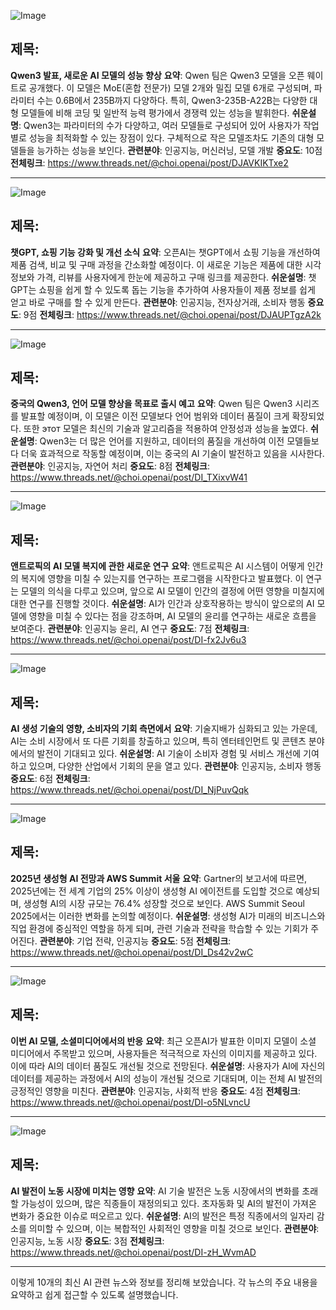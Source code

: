 ![Image](https://scontent-iad3-1.cdninstagram.com/v/t51.71878-15/491895471_17906603532112832_6919270310126459429_n.jpg?stp=dst-jpg_e35_tt6&_nc_cat=100&ccb=1-7&_nc_sid=18de74&_nc_ohc=h3QD_MWlHDAQ7kNvwG2R-VA&_nc_oc=Adml85CQ2xUR39E3etazK0Y6ywJO80G4dJfXDN6QKto8fcZujuQRi6EyDF4OVLAyLXE&_nc_zt=23&_nc_ht=scontent-iad3-1.cdninstagram.com&edm=ACx9VUEEAAAA&_nc_gid=7CfirhzHl0L6q30GipQMbA&oh=00_AfFQRX26-cCffcnwhptUQNvxfmln_MDfKfWkS36EMWOj_A&oe=6815C95A)

## 제목:
**Qwen3 발표, 새로운 AI 모델의 성능 향상**
**요약**: Qwen 팀은 Qwen3 모델을 오픈 웨이트로 공개했다. 이 모델은 MoE(혼합 전문가) 모델 2개와 밀집 모델 6개로 구성되며, 파라미터 수는 0.6B에서 235B까지 다양하다. 특히, Qwen3-235B-A22B는 다양한 대형 모델들에 비해 코딩 및 일반적 능력 평가에서 경쟁력 있는 성능을 발휘한다.
**쉬운설명**: Qwen3는 파라미터의 수가 다양하고, 여러 모델들로 구성되어 있어 사용자가 작업별로 성능을 최적화할 수 있는 장점이 있다. 구체적으로 작은 모델조차도 기존의 대형 모델들을 능가하는 성능을 보인다.
**관련분야**: 인공지능, 머신러닝, 모델 개발
**중요도**: 10점
**전체링크**:  https://www.threads.net/@choi.openai/post/DJAVKIKTxe2

---

![Image](https://scontent-iad3-1.cdninstagram.com/v/t51.71878-15/491946703_17906416191112832_6096316570887530728_n.jpg?stp=dst-jpg_e35_tt6&_nc_cat=104&ccb=1-7&_nc_sid=18de74&_nc_ohc=WCpDrysLioYQ7kNvwHVOo6O&_nc_oc=AdmO9ZMAzcZp2QVY5GK_6FgwlnAqw2fuR5uicUxZAcJ6tsouXI6iU072dsLn9cswuoo&_nc_zt=23&_nc_ht=scontent-iad3-1.cdninstagram.com&edm=ACx9VUEEAAAA&_nc_gid=7CfirhzHl0L6q30GipQMbA&oh=00_AfGU7LUOdnNzcdQLFo2jY4Iq6mxxKRfm_9uhhMxgqM3q0Q&oe=6815BCBF)

## 제목:
**챗GPT, 쇼핑 기능 강화 및 개선 소식**
**요약**: 오픈AI는 챗GPT에서 쇼핑 기능을 개선하여 제품 검색, 비교 및 구매 과정을 간소화할 예정이다. 이 새로운 기능은 제품에 대한 시각 정보와 가격, 리뷰를 사용자에게 한눈에 제공하고 구매 링크를 제공한다.
**쉬운설명**: 챗GPT는 쇼핑을 쉽게 할 수 있도록 돕는 기능을 추가하여 사용자들이 제품 정보를 쉽게 얻고 바로 구매를 할 수 있게 만든다.
**관련분야**: 인공지능, 전자상거래, 소비자 행동
**중요도**: 9점
**전체링크**: https://www.threads.net/@choi.openai/post/DJAUPTgzA2k

---

![Image](https://scontent-iad3-2.cdninstagram.com/v/t51.71878-15/491946703_17906416191112832_6096316570887530728_n.jpg?stp=dst-jpg_e35_tt6&_nc_cat=104&ccb=1-7&_nc_sid=18de74&_nc_ohc=WCpDrysLioYQ7kNvwHVOo6O&_nc_oc=AdmO9ZMAzcZp2QVY5GK_6FgwlnAqw2fuR5uicUxZAcJ6tsouXI6iU072dsLn9cswuoo&_nc_zt=23&_nc_ht=scontent-iad3-1.cdninstagram.com&edm=ACx9VUEEAAAA&_nc_gid=7CfirhzHl0L6q30GipQMbA&oh=00_AfGU7LUOdnNzcdQLFo2jY4Iq6mxxKRfm_9uhhMxgqM3q0Q&oe=6815BCBF)

## 제목:
**중국의 Qwen3, 언어 모델 향상을 목표로 출시 예고**
**요약**: Qwen 팀은 Qwen3 시리즈를 발표할 예정이며, 이 모델은 이전 모델보다 언어 범위와 데이터 품질이 크게 확장되었다. 또한 этот 모델은 최신의 기술과 알고리즘을 적용하여 안정성과 성능을 높였다.
**쉬운설명**: Qwen3는 더 많은 언어를 지원하고, 데이터의 품질을 개선하여 이전 모델들보다 더욱 효과적으로 작동할 예정이며, 이는 중국의 AI 기술이 발전하고 있음을 시사한다.
**관련분야**: 인공지능, 자연어 처리
**중요도**: 8점
**전체링크**: https://www.threads.net/@choi.openai/post/DI_TXixvW41

---

![Image](https://scontent-iad3-2.cdninstagram.com/v/t51.71878-15/491463714_1077745400851192_8172049675449955239_n.jpg?stp=dst-jpg_e35_tt6&_nc_cat=110&ccb=1-7&_nc_sid=18de74&_nc_ohc=gLhMq-DrJlwQ7kNvwH7ht-S&_nc_oc=AdmFTDX0QH4xOkuhNhbl4nrsGd-0Etr6EOPYuDxi8nvBi6ZHqrbGDJORT1iZD1ury1w&_nc_zt=23&_nc_ht=scontent-iad3-1.cdninstagram.com&edm=ACx9VUEEAAAA&_nc_gid=7CfirhzHl0L6q30GipQMbA&oh=00_AfHhX-nWxn71Ja4apFRiJauHPtKMZjd6719optDYUe6Nhw&oe=6815C840)

## 제목:
**앤트로픽의 AI 모델 복지에 관한 새로운 연구**
**요약**: 앤트로픽은 AI 시스템이 어떻게 인간의 복지에 영향을 미칠 수 있는지를 연구하는 프로그램을 시작한다고 발표했다. 이 연구는 모델의 의식을 다루고 있으며, 앞으로 AI 모델이 인간의 결정에 어떤 영향을 미칠지에 대한 연구를 진행할 것이다.
**쉬운설명**: AI가 인간과 상호작용하는 방식이 앞으로의 AI 모델에 영향을 미칠 수 있다는 점을 강조하며, AI 모델의 윤리를 연구하는 새로운 흐름을 보여준다.
**관련분야**: 인공지능 윤리, AI 연구
**중요도**: 7점
**전체링크**: https://www.threads.net/@choi.openai/post/DI-fx2Jv6u3

---

![Image](https://scontent-iad3-2.cdninstagram.com/v/t51.71878-15/491420915_1393816501652388_1160931998672090376_n.jpg?stp=dst-jpg_e35_tt6&_nc_cat=101&ccb=1-7&_nc_sid=18de74&_nc_ohc=hwRFGBvhqHwQ7kNvwFMlE8Z&_nc_oc=AdnQZcNgUGQpVod7I0zPzLfQwCsb95MT_Cu45wiYi_iBNi-QxwEyCAKi-UiomouQfig&_nc_zt=23&_nc_ht=scontent-iad3-1.cdninstagram.com&edm=ACx9VUEEAAAA&_nc_gid=7CfirhzHl0L6q30GipQMbA&oh=00_AfEIKY3l3ajgR9J5Tkel9pXfB1CW-6ERJ0FAjQlXqyyYUg&oe=6815C136)

## 제목:
**AI 생성 기술의 영향, 소비자의 기회 측면에서**
**요약**: 기술지배가 심화되고 있는 가운데, AI는 소비 시장에서 또 다른 기회를 창출하고 있으며, 특히 엔터테인먼트 및 콘텐츠 분야에서의 발전이 기대되고 있다. 
**쉬운설명**: AI 기술이 소비자 경험 및 서비스 개선에 기여하고 있으며, 다양한 산업에서 기회의 문을 열고 있다.
**관련분야**: 인공지능, 소비자 행동
**중요도**: 6점
**전체링크**: https://www.threads.net/@choi.openai/post/DI_NjPuvQqk

---

![Image](https://scontent-iad3-1.cdninstagram.com/v/t51.71878-15/491426764_17906525355112832_5935102244645301504_n.jpg?stp=dst-jpg_e35_tt6&_nc_cat=104&ccb=1-7&_nc_sid=18de74&_nc_ohc=smc9dltJc8AQ7kNvwFnRoLL&_nc_oc=AdnbKhfJ6c2tv5a9EpxWTcI4HVigNsbw1ZZGmMx-G5VmHZ1DGCIIoq1N_NrhZMQKCmc&_nc_zt=23&_nc_ht=scontent-iad3-1.cdninstagram.com&edm=ACx9VUEEAAAA&_nc_gid=7CfirhzHl0L6q30GipQMbA&oh=00_AfG5SpvAZlquxyMKHZfoLUSoZDeed1NfT4BlFLbxBrY_7g&oe=6815B9D4)

## 제목:
**2025년 생성형 AI 전망과 AWS Summit 서울**
**요약**: Gartner의 보고서에 따르면, 2025년에는 전 세계 기업의 25% 이상이 생성형 AI 에이전트를 도입할 것으로 예상되며, 생성형 AI의 시장 규모는 76.4% 성장할 것으로 보인다. AWS Summit Seoul 2025에서는 이러한 변화를 논의할 예정이다.
**쉬운설명**: 생성형 AI가 미래의 비즈니스와 직업 환경에 중심적인 역할을 하게 되며, 관련 기술과 전략을 학습할 수 있는 기회가 주어진다.
**관련분야**: 기업 전략, 인공지능
**중요도**: 5점
**전체링크**: https://www.threads.net/@choi.openai/post/DI_Ds42v2wC

---

![Image](https://scontent-iad3-1.cdninstagram.com/v/t51.71878-15/491895471_17906551143112832_974205045648454839_n.jpg?stp=dst-jpg_e35_tt6&_nc_cat=100&ccb=1-7&_nc_sid=18de74&_nc_ohc=shJvNtCGZskQ7kNvwFpRvZI&_nc_oc=AdmU9jL7niDoaVkV1TyP6z-cBp6HsThpMdHbKG4IM9qKUKgK9dwLQLUQcNm1tAHg32c&_nc_zt=23&_nc_ht=scontent-iad3-2.cdninstagram.com&edm=ACx9VUEEAAAA&_nc_gid=7CfirhzHl0L6q30GipQMbA&oh=00_AfGURVlZs5jdGHIDdYqzXJI6KzpH2dNpBFGd7APt6sVAWw&oe=6815C3F2)

## 제목:
**이번 AI 모델, 소셜미디어에서의 반응**
**요약**: 최근 오픈AI가 발표한 이미지 모델이 소셜 미디어에서 주목받고 있으며, 사용자들은 적극적으로 자신의 이미지를 제공하고 있다. 이에 따라 AI의 데이터 품질도 개선될 것으로 전망된다.
**쉬운설명**: 사용자가 AI에 자신의 데이터를 제공하는 과정에서 AI의 성능이 개선될 것으로 기대되며, 이는 전체 AI 발전의 긍정적인 영향을 미친다.
**관련분야**: 인공지능, 사회적 반응
**중요도**: 4점
**전체링크**: https://www.threads.net/@choi.openai/post/DI-o5NLvncU

---

![Image](https://scontent-iad3-1.cdninstagram.com/v/t51.71878-15/491946703_17906416191112832_6096316570887530728_n.jpg?stp=dst-jpg_e35_tt6&_nc_cat=104&ccb=1-7&_nc_sid=18de74&_nc_ohc=WCpDrysLioYQ7kNvwHVOo6O&_nc_oc=AdmO9ZMAzcZp2QVY5GK_6FgwlnAqw2fuR5uicUxZAcJ6tsouXI6iU072dsLn9cswuoo&_nc_zt=23&_nc_ht=scontent-iad3-1.cdninstagram.com&edm=ACx9VUEEAAAA&_nc_gid=7CfirhzHl0L6q30GipQMbA&oh=00_AfGU7LUOdnNzcdQLFo2jY4Iq6mxxKRfm_9uhhMxgqM3q0Q&oe=6815BCBF)

## 제목:
**AI 발전이 노동 시장에 미치는 영향**
**요약**: AI 기술 발전은 노동 시장에서의 변화를 초래할 가능성이 있으며, 많은 직종들이 재정의되고 있다. 초자동화 및 AI의 발전이 가져온 변화가 중요한 이슈로 떠오르고 있다.
**쉬운설명**: AI의 발전은 특정 직종에서의 일자리 감소를 의미할 수 있으며, 이는 복합적인 사회적인 영향을 미칠 것으로 보인다.
**관련분야**: 인공지능, 노동 시장
**중요도**: 3점
**전체링크**: https://www.threads.net/@choi.openai/post/DI-zH_WvmAD

---

이렇게 10개의 최신 AI 관련 뉴스와 정보를 정리해 보았습니다. 각 뉴스의 주요 내용을 요약하고 쉽게 접근할 수 있도록 설명했습니다.